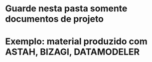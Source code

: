 # Guarde nesta pasta somente documentos de projeto
# Exemplo: material produzido com ASTAH, BIZAGI, DATAMODELER
